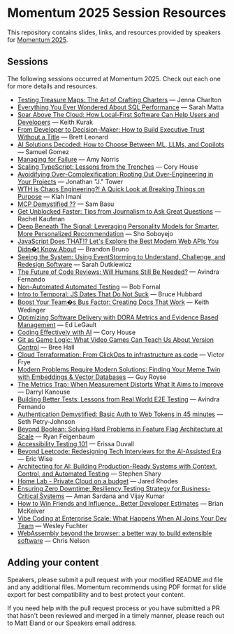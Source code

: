 ﻿# Momentum 2025 Session Resources

This repository contains slides, links, and resources provided by speakers for [Momentum 2025](https://2025.momentumdevcon.com/).

## Sessions

The following sessions occurred at Momentum 2025. Check out each one for more details and resources.

- [Testing Treasure Maps: The Art of Crafting Charters](charlton-testing-treasure-maps-the-art-of-crafting-charters\README.md) — Jenna Charlton
- [Everything You Ever Wondered About SQL Performance](matta-everything-you-ever-wondered-about-sql-performance\README.md) — Sarah Matta
- [Soar Above The Cloud: How Local-First Software Can Help Users and Developers](kurak-soar-above-the-cloud-how-local-first-software-can-help-users-and-developers\README.md) — Keith Kurak
- [From Developer to Decision-Maker: How to Build Executive Trust Without a Title](leonard-from-developer-to-decision-maker-how-to-build-executive-trust-without-a-title\README.md) — Brett Leonard
- [AI Solutions Decoded: How to Choose Between ML, LLMs, and Copilots](gomez-ai-solutions-decoded-how-to-choose-between-ml-llms-and-copilots\README.md) — Samuel Gomez
- [Managing for Failure](norris-managing-for-failure\README.md) — Amy Norris
- [Scaling TypeScript: Lessons from the Trenches](house-scaling-typescript-lessons-from-the-trenches\README.md) — Cory House
- [Avoidifying Over-Complexification: Rooting Out Over-Engineering in Your Projects](tower-avoidifying-over-complexification-rooting-out-over-engineering-in-your-projects\README.md) — Jonathan "J." Tower
- [WTH is Chaos Engineering?! A Quick Look at Breaking Things on Purpose](imani-wth-is-chaos-engineering-a-quick-look-at-breaking-things-on-purpose\README.md) — Kiah Imani
- [MCP Demystified ??](basu-mcp-demystified\README.md) — Sam Basu
- [Get Unblocked Faster: Tips from Journalism to Ask Great Questions](kaufman-get-unblocked-faster-tips-from-journalism-to-ask-great-questions\README.md) — Rachel Kaufman
- [Deep Beneath The Signal: Leveraging Personality Models for Smarter, More Personalized Recommendation](soboyejo-deep-beneath-the-signal-leveraging-personality-models-for-smarter-more-personalized-recommendation\README.md) — Sho Soboyejo
- [JavaScript Does THAT!? Let's Explore the Best Modern Web APIs You Didn�t Know About](bruno-javascript-does-that-let-s-explore-the-best-modern-web-apis-you-didn-t-know-about\README.md) — Brandon Bruno
- [Seeing the System: Using EventStorming to Understand, Challenge, and Redesign Software](dutkiewicz-seeing-the-system-using-eventstorming-to-understand-challenge-and-redesign-software\README.md) — Sarah Dutkiewicz
- [The Future of Code Reviews: Will Humans Still Be Needed?](fernando-the-future-of-code-reviews-will-humans-still-be-needed\README.md) — Avindra Fernando
- [Non-Automated Automated Testing](fornal-non-automated-automated-testing\README.md) — Bob Fornal
- [Intro to Temporal: JS Dates That Do Not Suck](hubbard-intro-to-temporal-js-dates-that-do-not-suck\README.md) — Bruce Hubbard
- [Boost Your Team�s Bus Factor: Creating Docs That Work](wedinger-boost-your-team-s-bus-factor-creating-docs-that-work\README.md) — Keith Wedinger
- [Optimizing Software Delivery with DORA Metrics and Evidence Based Management](legault-optimizing-software-delivery-with-dora-metrics-and-evidence-based-management\README.md) — Ed LeGault
- [Coding Effectively with AI](house-coding-effectively-with-ai\README.md) — Cory House
- [Git as Game Logic: What Video Games Can Teach Us About Version Control](hall-git-as-game-logic-what-video-games-can-teach-us-about-version-control\README.md) — Bree Hall
- [Cloud Terraformation: From ClickOps to infrastructure as code](frye-cloud-terraformation-from-clickops-to-infrastructure-as-code\README.md) — Victor Frye
- [Modern Problems Require Modern Solutions: Finding Your Meme Twin with Embeddings & Vector Databases](royse-modern-problems-require-modern-solutions-finding-your-meme-twin-with-embeddings-vector-databases\README.md) — Guy Royse
- [The Metrics Trap: When Measurement Distorts What It Aims to Improve](kanouse-the-metrics-trap-when-measurement-distorts-what-it-aims-to-improve\README.md) — Darryl Kanouse
- [Building Better Tests: Lessons from Real World E2E Testing](fernando-building-better-tests-lessons-from-real-world-e2e-testing\README.md) — Avindra Fernando
- [Authentication Demystified: Basic Auth to Web Tokens in 45 minutes](petry-johnson-authentication-demystified-basic-auth-to-web-tokens-in-45-minutes\README.md) — Seth Petry-Johnson
- [Beyond Boolean: Solving Hard Problems in Feature Flag Architecture at Scale](feigenbaum-beyond-boolean-solving-hard-problems-in-feature-flag-architecture-at-scale\README.md) — Ryan Feigenbaum
- [Accessibility Testing 101](duvall-accessibility-testing-101\README.md) — Erissa Duvall
- [Beyond Leetcode: Redesigning Tech Interviews for the AI-Assisted Era](wise-beyond-leetcode-redesigning-tech-interviews-for-the-ai-assisted-era\README.md) — Eric Wise
- [Architecting for AI: Building Production-Ready Systems with Context, Control, and Automated Testing](shary-architecting-for-ai-building-production-ready-systems-with-context-control-and-automated-testing\README.md) — Stephen Shary
- [Home Lab - Private Cloud on a budget](rhodes-home-lab-private-cloud-on-a-budget\README.md) — Jared Rhodes
- [Ensuring Zero Downtime: Resiliency Testing Strategy for Business-Critical Systems](sardana-ensuring-zero-downtime-resiliency-testing-strategy-for-business-critical-systems\README.md) — Aman Sardana and Vijay Kumar
- [How to Win Friends and Influence...Better Developer Estimates](mckeiver-how-to-win-friends-and-influence-better-developer-estimates\README.md) — Brian McKeiver
- [Vibe Coding at Enterprise Scale: What Happens When AI Joins Your Dev Team](fuchter-vibe-coding-at-enterprise-scale-what-happens-when-ai-joins-your-dev-team\README.md) — Wesley Fuchter
- [WebAssembly beyond the browser: a better way to build extensible software](nelson-webassembly-beyond-the-browser-a-better-way-to-build-extensible-software\README.md) — Chris Nelson

## Adding your content

Speakers, please submit a pull request with your modified README.md file and any additional files. Momentum recommends using PDF format for slide export for best compatibility and to best protect your content.

If you need help with the pull request process or you have submitted a PR that hasn't been reviewed and merged in a timely manner, please reach out to Matt Eland or our Speakers email address.
